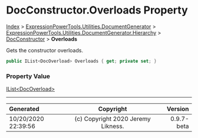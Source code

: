 ﻿# DocConstructor.Overloads Property

[Index](../index.md) > [ExpressionPowerTools.Utilities.DocumentGenerator](ExpressionPowerTools.Utilities.DocumentGenerator.a.md) > [ExpressionPowerTools.Utilities.DocumentGenerator.Hierarchy](ExpressionPowerTools.Utilities.DocumentGenerator.Hierarchy.n.md) > [DocConstructor](ExpressionPowerTools.Utilities.DocumentGenerator.Hierarchy.DocConstructor.cs.md) > **Overloads**

Gets the constructor overloads.

```csharp
public IList<DocOverload> Overloads { get; private set; }
```

### Property Value

 [IList&lt;DocOverload>](https://docs.microsoft.com/dotnet/api/system.collections.generic.ilist-1) 


---

| Generated | Copyright | Version |
| :-- | :-: | --: |
| 10/20/2020 22:39:56 | (c) Copyright 2020 Jeremy Likness. | 0.9.7-beta |
